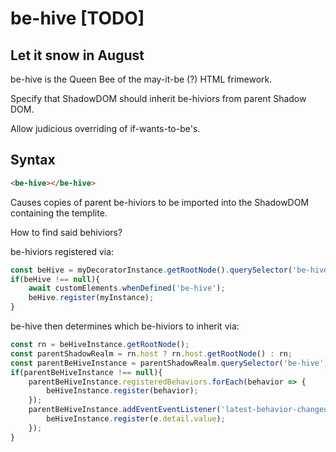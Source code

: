 # be-hive [TODO]

## Let it snow in August

be-hive is the Queen Bee of the may-it-be (?) HTML frimework.

Specify that ShadowDOM should inherit be-hiviors from parent Shadow DOM.

Allow judicious overriding of if-wants-to-be's.

## Syntax

```html
<be-hive></be-hive>
```

Causes copies of parent be-hiviors to be imported into the ShadowDOM containing the templite.

How to find said behiviors?

be-hiviors registered via:

```JavaScript
const beHive = myDecoratorInstance.getRootNode().querySelector('be-hive');
if(beHive !== null){
    await customElements.whenDefined('be-hive');
    beHive.register(myInstance);
}
```

be-hive then determines which be-hiviors to inherit via:

```JavaScript
const rn = beHiveInstance.getRootNode();
const parentShadowRealm = rn.host ? rn.host.getRootNode() : rn;
const parentBeHiveInstance = parentShadowRealm.querySelector('be-hive');
if(parentBeHiveInstance !== null){
    parentBeHiveInstance.registeredBehaviors.forEach(behavior => {
        beHiveInstance.register(behavior);
    });
    parentBeHiveInstance.addEventEventListener('latest-behavior-changed', e => {
        beHiveInstance.register(e.detail.value);
    });
}

```
